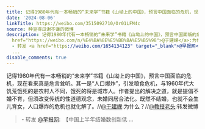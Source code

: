 ```yaml
---
title: 记得1980年代有一本畅销的“未来学”书籍《山坳上的中国》，预言中国面临的危机，现在看来真是危言耸听。其一是“人口爆炸”，引发粮食危机，与1960年代大饥荒饿...
date: '2024-08-06'
linkTitle: https://weibo.com/3515092710/Or01LFM4c
source: 种豆得瓜谢不谦的微博
description: 记得1980年代有一本畅销的“未来学”书籍《山坳上的中国》，预言中国面临的危机，现在看来真是危言耸听。其一是“人口爆炸”，引发粮食危机，与1960年代大饥荒饿死的是农村人不同，饿死的将是城市人。作者提出的解决之道，就是提倡不婚不育，但须改变传统的性道德观念，未婚同居合法化。既然不结婚，也就不会生儿育女，人口爆炸的危机也就化解了。//<a
  href="https://weibo.com/n/%E4%BA%8E%E5%BB%BA%E5%B5%98">@于建嵘</a>:为什么？//<a href="https://weibo.com/n/%E6%95%99%E6%8E%88%E8%80%81%E5%A4%B4">@教授老头</a>:转发微博<br><blockquote>
  - 转发 <a href="https://weibo.com/1654134123" target="_blank">@早报网</a>: 【中国上半年结婚数创新低
  ...
disable_comments: true
---
```

记得1980年代有一本畅销的“未来学”书籍《山坳上的中国》，预言中国面临的危机，现在看来真是危言耸听。其一是“人口爆炸”，引发粮食危机，与1960年代大饥荒饿死的是农村人不同，饿死的将是城市人。作者提出的解决之道，就是提倡不婚不育，但须改变传统的性道德观念，未婚同居合法化。既然不结婚，也就不会生儿育女，人口爆炸的危机也就化解了。//<a href="https://weibo.com/n/%E4%BA%8E%E5%BB%BA%E5%B5%98">@于建嵘</a>:为什么？//<a href="https://weibo.com/n/%E6%95%99%E6%8E%88%E8%80%81%E5%A4%B4">@教授老头</a>:转发微博<br><blockquote> - 转发 <a href="https://weibo.com/1654134123" target="_blank">@早报网</a>: 【中国上半年结婚数创新低 ...